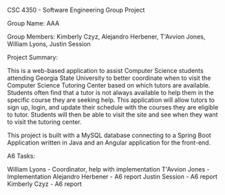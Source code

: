 CSC 4350 - Software Engineering Group Project

Group Name: AAA

Group Members:
Kimberly Czyz,
Alejandro Herbener,
T'Avvion Jones,
William Lyons,
Justin Session

Project Summary:

This is a web-based application to assist Computer Science students attending Georgia State University to better coordinate when to visit the Computer Science Tutoring Center based on which tutors are available. Students often find that a tutor is not always available to help them in the specific course they are seeking help. This application will allow tutors to sign up, login, and update their schedule with the courses they are eligible to tutor. Students will then be able to visit the site and see when they want to visit the tutoring center.

This project is built with a MySQL database connecting to a Spring Boot Application written in Java and an Angular application for the front-end.

A6 Tasks:

William Lyons - Coordinator, help with implementation
T'Avvion Jones - Implementation
Alejandro Herbener - A6 report
Justin Session - A6 report
Kimberly Czyz - A6 report
